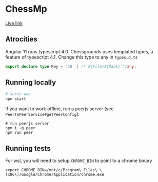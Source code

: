 # ChessMp

[Live link](https://domsleee.github.io/chess-mp)

## Atrocities
Angular 11 runs typescript 4.0. Chessgrounds uses templated types, a feature of typescript 4.1. Change this type to any in `types.d.ts`
```typescript
export declare type Key = 'a0' | /*`${File}${Rank}`*/any;
```

## Running locally
```bash
# serve web
npm start
```

If you want to work offline, run a peerjs server (see `PeerToPeerService#getPeerConfig`):
```
# run peerjs server
npm i -g peer
npm run peer
```

## Running tests

For wsl, you will need to setup `CHROME_BIN` to point to a chrome binary
```
export CHROME_BIN=/mnt/c/Program\ Files\ \(x86\)/Google/Chrome/Application/chrome.exe
```
